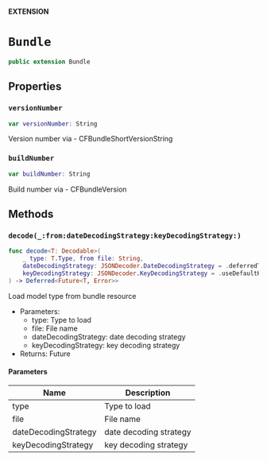 **EXTENSION**

# `Bundle`
```swift
public extension Bundle
```

## Properties
### `versionNumber`

```swift
var versionNumber: String
```

Version number via -  CFBundleShortVersionString

### `buildNumber`

```swift
var buildNumber: String
```

Build number via -  CFBundleVersion

## Methods
### `decode(_:from:dateDecodingStrategy:keyDecodingStrategy:)`

```swift
func decode<T: Decodable>(
    _ type: T.Type, from file: String,
    dateDecodingStrategy: JSONDecoder.DateDecodingStrategy = .deferredToDate,
    keyDecodingStrategy: JSONDecoder.KeyDecodingStrategy = .useDefaultKeys
) -> Deferred<Future<T, Error>>
```

Load model type from bundle resource
- Parameters:
  - type: Type to load
  - file: File name
  - dateDecodingStrategy: date decoding strategy
  - keyDecodingStrategy: key decoding strategy
- Returns: Future

#### Parameters

| Name | Description |
| ---- | ----------- |
| type | Type to load |
| file | File name |
| dateDecodingStrategy | date decoding strategy |
| keyDecodingStrategy | key decoding strategy |